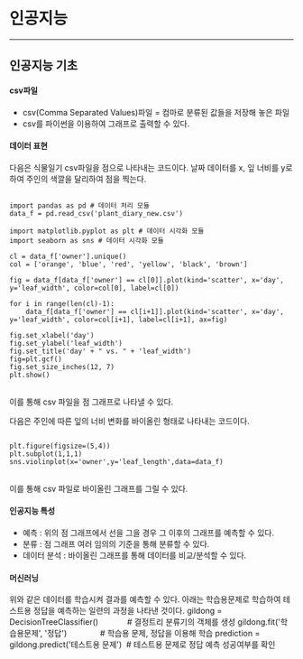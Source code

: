 # 인공지능
------------

## 인공지능 기초

#### csv파일
* csv(Comma Separated Values)파일 = 컴마로 분류된 값들을 저장해 놓은 파일
* csv를 파이썬을 이용하여 그래프로 출력할 수 있다.

#### 데이터 표현
 다음은 식물일기 csv파일을 점으로 나타내는 코드이다.
 날짜 데이터를 x, 잎 너비를 y로 하여 주인의 색깔을 달리하여 점을 찍는다.
<pre>
<code>
import pandas as pd # 데이터 처리 모듈
data_f = pd.read_csv('plant_diary_new.csv')

import matplotlib.pyplot as plt # 데이터 시각화 모듈 
import seaborn as sns # 데이터 시각화 모듈

cl = data_f['owner'].unique()
col = ['orange', 'blue', 'red', 'yellow', 'black', 'brown']

fig = data_f[data_f['owner'] == cl[0]].plot(kind='scatter', x='day', y='leaf_width', color=col[0], label=cl[0])

for i in range(len(cl)-1):
    data_f[data_f['owner'] == cl[i+1]].plot(kind='scatter', x='day', y='leaf_width', color=col[i+1], label=cl[i+1], ax=fig)

fig.set_xlabel('day')
fig.set_ylabel('leaf_width')
fig.set_title('day' + " vs. " + 'leaf_width')
fig=plt.gcf()
fig.set_size_inches(12, 7)
plt.show()
</code>
</pre>

이를 통해 csv 파일을 점 그래프로 나타낼 수 있다.


다음은 주인에 따른 잎의 너비 변화를 바이올린 형태로 나타내는 코드이다.
<pre>
<code>
plt.figure(figsize=(5,4))
plt.subplot(1,1,1)
sns.violinplot(x='owner',y='leaf_length',data=data_f)
</code>
</pre>
이를 통해 csv 파일로 바이올린 그래프를 그릴 수 있다.

#### 인공지능 특성
* 예측 : 위의 점 그래프에서 선을 그을 경우 그 이후의 그래프를 예측할 수 있다.
* 분류 : 점 그래프 여러 임의의 기준을 통해 분류할 수 있다.
* 데이터 분석 : 바이올린 그래프를 통해 데이터를 비교/분석할 수 있다.

#### 머신러닝
위와 같은 데이터를 학습시켜 결과를 예측할 수 있다.
아래는 학습용문제로 학습하여 테스트용 정답을 예측하는 일련의 과정을 나타낸 것이다.
gildong = DecisionTreeClassifier()             # 결정트리 분류기의 객체를 생성
gildong.fit('학습용문제', '정답')               # 학습용 문제, 정답을 이용해 학습
prediction = gildong.predict('테스트용 문제')   # 테스트용 문제로 정답 예측 성공여부를 확인
